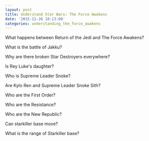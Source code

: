 ```yaml
---
layout: post
title: Understand Star Wars: The Force Awakens
date: '2015-12-26 10:13:00'
categories: understanding_the_force_awakens
---
```


What happens between Return of the Jedi and The Force Awakens?

What is the battle of Jakku?

Why are there broken Star Destroyers everywhere?

Is Rey Luke's daughter?

Who is Supreme Leader Snoke?

Are Kylo Ren and Supreme Leader Snoke Sith?

Who are the First Order?

Who are the Resistance?

Who are the New Republic?

Can starkiller base move?

What is the range of Starkiller base? 
